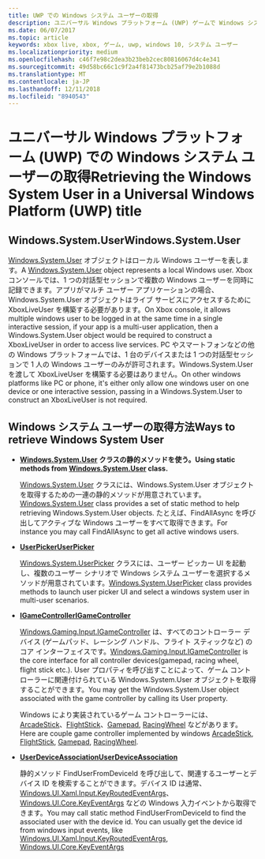 ```yaml
---
title: UWP での Windows システム ユーザーの取得
description: ユニバーサル Windows プラットフォーム (UWP) ゲームで Windows システム ユーザーを取得する方法について説明します。
ms.date: 06/07/2017
ms.topic: article
keywords: xbox live, xbox, ゲーム, uwp, windows 10, システム ユーザー
ms.localizationpriority: medium
ms.openlocfilehash: c46f7e98c2dea3b23beb2cec80816067d4c4e341
ms.sourcegitcommit: 49d58bc66c1c9f2a4f81473bcb25af79e2b1088d
ms.translationtype: MT
ms.contentlocale: ja-JP
ms.lasthandoff: 12/11/2018
ms.locfileid: "8940543"
---
```

# <a name="retrieving-the-windows-system-user-in-a-universal-windows-platform-uwp-title"></a><span data-ttu-id="e7e3a-104">ユニバーサル Windows プラットフォーム (UWP) での Windows システム ユーザーの取得</span><span class="sxs-lookup"><span data-stu-id="e7e3a-104">Retrieving the Windows System User in a Universal Windows Platform (UWP) title</span></span>

## <a name="windowssystemuser"></a><span data-ttu-id="e7e3a-105">Windows.System.User</span><span class="sxs-lookup"><span data-stu-id="e7e3a-105">Windows.System.User</span></span>

<span data-ttu-id="e7e3a-106">[Windows.System.User](https://docs.microsoft.com/en-us/uwp/api/windows.system.user) オブジェクトはローカル Windows ユーザーを表します。</span><span class="sxs-lookup"><span data-stu-id="e7e3a-106">A [Windows.System.User](https://docs.microsoft.com/en-us/uwp/api/windows.system.user) object represents a local Windows user.</span></span> <span data-ttu-id="e7e3a-107">Xbox コンソールでは、1 つの対話型セッションで複数の Windows ユーザーを同時に記録できます。アプリがマルチ ユーザー アプリケーションの場合、Windows.System.User オブジェクトはライブ サービスにアクセスするために XboxLiveUser を構築する必要があります。</span><span class="sxs-lookup"><span data-stu-id="e7e3a-107">On Xbox console, it allows multiple windows user to be logged in at the same time in a single interactive session, if your app is a multi-user application, then a Windows.System.User object would be required to construct a XboxLiveUser in order to access live services.</span></span> <span data-ttu-id="e7e3a-108">PC やスマートフォンなどの他の Windows プラットフォームでは、1 台のデバイスまたは 1 つの対話型セッションで 1 人の Windows ユーザーのみが許可されます。Windows.System.User を渡して XboxLiveUser を構築する必要はありません。</span><span class="sxs-lookup"><span data-stu-id="e7e3a-108">On other windows platforms like PC or phone, it's either only allow one windows user on one device or one interactive session, passing in a Windows.System.User to construct an XboxLiveUser is not required.</span></span>

## <a name="ways-to-retrieve-windows-system-user"></a><span data-ttu-id="e7e3a-109">Windows システム ユーザーの取得方法</span><span class="sxs-lookup"><span data-stu-id="e7e3a-109">Ways to retrieve Windows System User</span></span>

* **<span data-ttu-id="e7e3a-110">[Windows.System.User](https://docs.microsoft.com/en-us/uwp/api/windows.system.user) クラスの静的メソッドを使う。</span><span class="sxs-lookup"><span data-stu-id="e7e3a-110">Using static methods from [Windows.System.User](https://docs.microsoft.com/en-us/uwp/api/windows.system.user) class.</span></span>**

  <span data-ttu-id="e7e3a-111">[Windows.System.User](https://docs.microsoft.com/en-us/uwp/api/windows.system.user) クラスには、Windows.System.User オブジェクトを取得するための一連の静的メソッドが用意されています。</span><span class="sxs-lookup"><span data-stu-id="e7e3a-111">[Windows.System.User](https://docs.microsoft.com/en-us/uwp/api/windows.system.user) class provides a set of static method to help retrieving Windows.System.User objects.</span></span> <span data-ttu-id="e7e3a-112">たとえば、FindAllAsync を呼び出してアクティブな Windows ユーザーをすべて取得できます。</span><span class="sxs-lookup"><span data-stu-id="e7e3a-112">For instance you may call FindAllAsync to get all active windows users.</span></span>

* **[<span data-ttu-id="e7e3a-113">UserPicker</span><span class="sxs-lookup"><span data-stu-id="e7e3a-113">UserPicker</span></span>](https://docs.microsoft.com/en-us/uwp/api/windows.system.userpicker)**

  <span data-ttu-id="e7e3a-114">[Windows.System.UserPicker](https://docs.microsoft.com/en-us/uwp/api/windows.system.userpicker) クラスには、ユーザー ピッカー UI を起動し、複数のユーザー シナリオで Windows システム ユーザーを選択するメソッドが用意されています。</span><span class="sxs-lookup"><span data-stu-id="e7e3a-114">[Windows.System.UserPicker](https://docs.microsoft.com/en-us/uwp/api/windows.system.userpicker) class provides methods to launch user picker UI and select a windows system user in multi-user scenarios.</span></span>

* **[<span data-ttu-id="e7e3a-115">IGameController</span><span class="sxs-lookup"><span data-stu-id="e7e3a-115">IGameController</span></span>](https://docs.microsoft.com/en-us/uwp/api/windows.gaming.input.igamecontroller)**

  <span data-ttu-id="e7e3a-116">[Windows.Gaming.Input.IGameController](https://docs.microsoft.com/en-us/uwp/api/windows.gaming.input.igamecontroller) は、すべてのコントローラー デバイス (ゲームパッド、レーシング ハンドル、フライト スティックなど) のコア インターフェイスです。</span><span class="sxs-lookup"><span data-stu-id="e7e3a-116">[Windows.Gaming.Input.IGameController](https://docs.microsoft.com/en-us/uwp/api/windows.gaming.input.igamecontroller) is the core interface for all controller devices(gamepad, racing wheel, flight stick etc.).</span></span> <span data-ttu-id="e7e3a-117">User プロパティを呼び出すことによって、ゲーム コントローラーに関連付けられている Windows.System.User オブジェクトを取得することができます。</span><span class="sxs-lookup"><span data-stu-id="e7e3a-117">You may get the Windows.System.User object associated with the game controller by calling its User property.</span></span>  

  <span data-ttu-id="e7e3a-118">Windows により実装されているゲーム コントローラーには、[ArcadeStick](https://docs.microsoft.com/en-us/uwp/api/windows.gaming.input.arcadestick)、[FlightStick](https://docs.microsoft.com/en-us/uwp/api/windows.gaming.input.flightstick)、[Gamepad](https://docs.microsoft.com/en-us/uwp/api/windows.gaming.input.gamepad), [RacingWheel](https://docs.microsoft.com/en-us/uwp/api/windows.gaming.input.racingwheel) などがあります。</span><span class="sxs-lookup"><span data-stu-id="e7e3a-118">Here are couple game controller implemented by windows [ArcadeStick](https://docs.microsoft.com/en-us/uwp/api/windows.gaming.input.arcadestick), [FlightStick](https://docs.microsoft.com/en-us/uwp/api/windows.gaming.input.flightstick), [Gamepad](https://docs.microsoft.com/en-us/uwp/api/windows.gaming.input.gamepad), [RacingWheel](https://docs.microsoft.com/en-us/uwp/api/windows.gaming.input.racingwheel).</span></span>

* **[<span data-ttu-id="e7e3a-119">UserDeviceAssociation</span><span class="sxs-lookup"><span data-stu-id="e7e3a-119">UserDeviceAssociation</span></span>](https://docs.microsoft.com/en-us/uwp/api/windows.system.userdeviceassociation)**

  <span data-ttu-id="e7e3a-120">静的メソッド FindUserFromDeviceId を呼び出して、関連するユーザーとデバイス ID を検索することができます。デバイス ID は通常、[Windows.UI.Xaml.Input.KeyRoutedEventArgs](https://docs.microsoft.com/en-us/uwp/api/Windows.UI.Xaml.Input.KeyRoutedEventArgs)、[Windows.UI.Core.KeyEventArgs](https://docs.microsoft.com/en-us/uwp/api/windows.ui.core.keyeventargs) などの Windows 入力イベントから取得できます。</span><span class="sxs-lookup"><span data-stu-id="e7e3a-120">You may call static method FindUserFromDeviceId to find the associated user with the device id. You can usually get the device id from windows input events, like [Windows.UI.Xaml.Input.KeyRoutedEventArgs](https://docs.microsoft.com/en-us/uwp/api/Windows.UI.Xaml.Input.KeyRoutedEventArgs), [Windows.UI.Core.KeyEventArgs](https://docs.microsoft.com/en-us/uwp/api/windows.ui.core.keyeventargs)</span></span>
